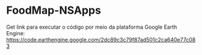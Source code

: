 # FoodMap-NSApps
Get link para executar o código por meio da plataforma Google Earth Engine: https://code.earthengine.google.com/2dc89c3c79f87ad501c2ca640e77c083
